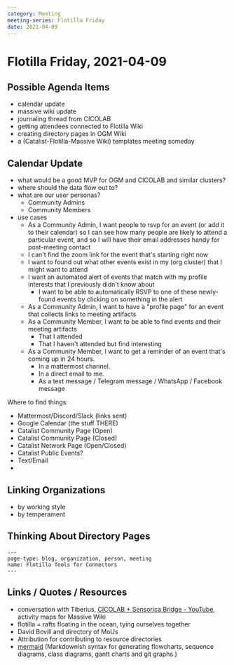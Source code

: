 ```yaml
---
category: Meeting
meeting-series: Flotilla Friday
date: 2021-04-09
---
```

# Flotilla Friday, 2021-04-09

## Possible Agenda Items
- calendar update
- massive wiki update
- journaling thread from CICOLAB
- getting attendees connected to Flotilla Wiki
- creating directory pages in OGM Wiki
- a (Catalist-Flotilla-Massive Wiki) templates meeting someday

## Calendar Update
- what would be a good MVP for OGM and CICOLAB and similar clusters?
- where should the data flow out to?
- what are our user personas?
    - Community Admins
    - Community Members
- use cases
    - As a Community Admin, I want people to rsvp for an event (or add it to their calendar) so I can see how many people are likely to attend a particular event, and so I will have their email addresses handy for post-meeting contact
    - I can't find the zoom link for the event that's starting right now
    - I want to found out what other events exist in my (org cluster) that I might want to attend
    - I want an automated alert of events that match with my profile interests that I previously didn't know about
        - I want to be able to automatically RSVP to one of these newly-found events by clicking on something in the alert
    - As a Community Admin, I want to have a "profile page" for an event that collects links to meeting artifacts
    - As a Community Member, I want to be able to find events and their meeting artifacts
        - That I attended
        - That I haven't attended but find interesting
    - As a Community Member, I want to get a reminder of an event that's coming up in 24 hours.
        - In a mattermost channel.
        - In a direct email to me.
        - As a text message / Telegram message / WhatsApp / Facebook message

Where to find things:
* Mattermost/Discord/Slack (links sent)
* Google Calendar (the stuff THERE)
* Catalist Community Page (Open)
* Catalist Community Page (Closed)
* Catalist Network Page (Open/Closed)
* Catalist Public Events?
* Text/Email
* 
## Linking Organizations

- by working style
- by temperament

## Thinking About Directory Pages

```
---
page-type: blog, organization, person, meeting
name: Flotilla Tools for Connectors
---
```

## Links / Quotes / Resources

- conversation with Tiberius, [CICOLAB \+ Sensorica Bridge \- YouTube](https://www.youtube.com/watch?v=KBYSr-TDRR8), activity maps for Massive Wiki
- flotilla = rafts floating in the ocean, tying ourselves together
- David Bovill and directory of MoUs
- Attribution for contributing to resource directories
- [mermaid](https://mermaid-js.github.io/mermaid/#/) (Markdownish syntax for generating flowcharts, sequence diagrams, class diagrams, gantt charts and git graphs.)